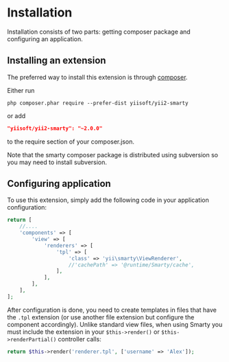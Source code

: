 Installation
============

Installation consists of two parts: getting composer package and configuring an application. 

## Installing an extension

The preferred way to install this extension is through [composer](https://getcomposer.org/download/).

Either run

```
php composer.phar require --prefer-dist yiisoft/yii2-smarty
```

or add

```json
"yiisoft/yii2-smarty": "~2.0.0"
```

to the require section of your composer.json.

Note that the smarty composer package is distributed using subversion so you may need to install subversion.

## Configuring application

To use this extension, simply add the following code in your application configuration:

```php
return [
    //....
    'components' => [
        'view' => [
            'renderers' => [
                'tpl' => [
                    'class' => 'yii\smarty\ViewRenderer',
                    //'cachePath' => '@runtime/Smarty/cache',
                ],
            ],
        ],
    ],
];
```

After configuration is done, you need to create templates in files that have the `.tpl` extension (or use another file
extension but configure the component accordingly). Unlike standard view files, when using Smarty you must include
the extension in your `$this->render()` or `$this->renderPartial()` controller calls:

```php
return $this->render('renderer.tpl', ['username' => 'Alex']);
```
